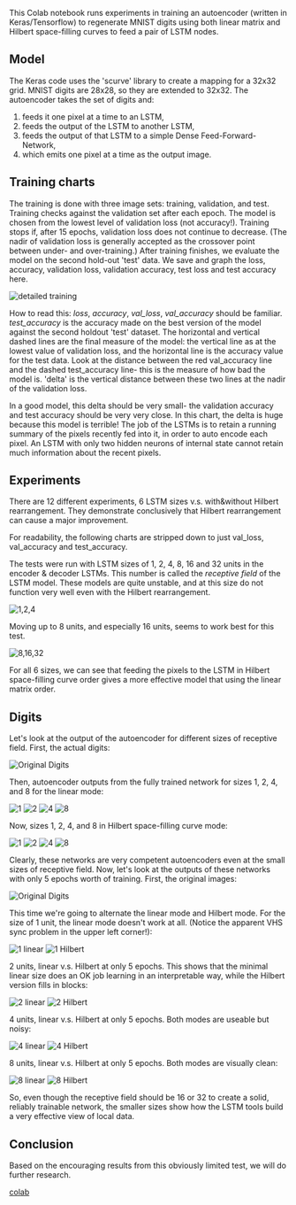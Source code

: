 This Colab notebook runs experiments in training an autoencoder (written in Keras/Tensorflow) to regenerate MNIST digits using both linear matrix and Hilbert space-filling curves to feed a pair of LSTM nodes. 

## Model

The Keras code uses the 'scurve' library to create a mapping for a 32x32 grid. 
MNIST digits are 28x28, so they are extended to 32x32.
The autoencoder takes the set of digits and:
1) feeds it one pixel at a time to an LSTM, 
2) feeds the output of the LSTM to another LSTM,
3) feeds the output of that LSTM to a simple Dense Feed-Forward-Network,
4) which emits one pixel at a time as the output image.

## Training charts

The training is done with three image sets: training, validation, and test. Training checks against the validation set after each epoch. The model is chosen from the lowest level of validation loss (not accuracy!). Training stops if, after 15 epochs, validation loss does not continue to decrease. (The nadir of validation loss is generally accepted as the crossover point between under- and over-training.) After training finishes, we evaluate the model on the second hold-out 'test' data. We save and graph the loss, accuracy, validation loss, validation accuracy, test loss and test accuracy here.

![detailed training](images/lstm_mse_final_2_flyback_extra.png)

How to read this: *loss*, *accuracy*, *val_loss*, *val_accuracy* should be familiar. *test_accuracy* is the accuracy made on the best version of the model against the second holdout 'test' dataset. The horizontal and vertical dashed lines are the final measure of the model: the vertical line as at the lowest value of validation loss, and the horizontal line is the accuracy value for the test data. Look at the distance between the red val_accuracy line and the dashed test_accuracy line- this is the measure of how bad the model is. 'delta' is the vertical distance between these two lines at the nadir of the validation loss. 

In a good model, this delta should be very small- the validation accuracy and test accuracy should be very very close. In this chart, the delta is huge because this model is terrible! The job of the LSTMs is to retain a running summary of the pixels recently fed into it, in order to auto encode each pixel. An LSTM with only two hidden neurons of internal state cannot retain much information about the recent pixels.

## Experiments

There are 12 different experiments, 6 LSTM sizes v.s. with&without Hilbert rearrangement. 
They demonstrate conclusively that Hilbert rearrangement can cause a major improvement. 

For readability, the following charts are stripped down to just val_loss, val_accuracy and test_accuracy. 

The tests were run with LSTM sizes of 1, 2, 4, 8, 16 and 32 units in the encoder & decoder LSTMs. This number is called the _receptive field_ of the LSTM model. These models are quite unstable, and at this size do not function very well even with the Hilbert rearrangement.

![1,2,4](images/lstm_mse_final_1_2_4.png)

Moving up to 8 units, and especially 16 units, seems to work best for this test. 

![8,16,32](images/lstm_mse_final_8_16_32.png)

For all 6 sizes, we can see that feeding the pixels to the LSTM in Hilbert space-filling curve order gives a more effective model that using the linear matrix order. 

## Digits
Let's look at the output of the autoencoder for different sizes of receptive field. First, the actual digits:

![Original Digits](images/digits/mnist_digits.png)

Then, autoencoder outputs from the fully trained network for sizes 1, 2, 4, and 8 for the linear mode:

![1](images/digits/flyback_1_digits.png)
![2](images/digits/flyback_2_digits.png)
![4](images/digits/flyback_4_digits.png)
![8](images/digits/flyback_8_digits.png)

Now, sizes 1, 2, 4, and 8 in Hilbert space-filling curve mode:

![1](images/digits/hilbert_1_digits.png)
![2](images/digits/hilbert_2_digits.png)
![4](images/digits/hilbert_4_digits.png)
![8](images/digits/hilbert_8_digits.png)

Clearly, these networks are very competent autoencoders even at the small sizes of receptive field. Now, let's look at the outputs of these networks with only 5 epochs worth of training. First, the original images:

![Original Digits](images/digits/mnist_digits.png)

This time we're going to alternate the linear mode and Hilbert mode. For the size of 1 unit, the linear mode doesn't work at all. (Notice the apparent VHS sync problem in the upper left corner!):

![1 linear](images/digits/flyback_1_epochs5_digits.png)
![1 Hilbert](images/digits/hilbert_1_epochs5_digits.png)

2 units, linear v.s. Hilbert at only 5 epochs. This shows that the minimal linear size does an OK job learning in an interpretable way, while the Hilbert version fills in blocks:

![2 linear](images/digits/flyback_2_epochs5_digits.png)
![2 Hilbert](images/digits/hilbert_2_epochs5_digits.png)

4 units, linear v.s. Hilbert at only 5 epochs. Both modes are useable but noisy:

![4 linear](images/digits/flyback_4_epochs5_digits.png)
![4 Hilbert](images/digits/hilbert_4_epochs5_digits.png)

8 units, linear v.s. Hilbert at only 5 epochs. Both modes are visually clean:

![8 linear](images/digits/flyback_8_epochs5_digits.png)
![8 Hilbert](images/digits/hilbert_8_epochs5_digits.png)

So, even though the receptive field should be 16 or 32 to create a solid, reliably trainable network, the smaller sizes show how the LSTM tools build a very effective view of local data.

## Conclusion
Based on the encouraging results from this obviously limited test, we will do further research.

[colab](https://colab.research.google.com/github/LanceNorskog/deep-scurve/blob/master/notebooks/Scurve_MNIST_Demo.ipynb)


